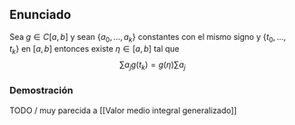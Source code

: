 
## Enunciado

Sea $g \in C[a,b]$ y sean $\{ a_{0},\dots ,a_{k} \}$ constantes con el mismo signo y $\{ t_{0},\dots,t_{k} \}$ en $[a,b]$ entonces existe $\eta \in[a,b]$ tal que
$$
\sum a_{j}g(t_{k})=g(\eta)\sum a_{j}
$$
### Demostración

TODO / muy parecida a [[Valor medio integral generalizado]]
